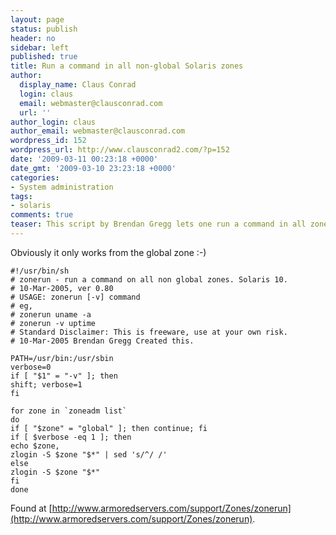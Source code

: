 ```yaml
---
layout: page
status: publish
header: no
sidebar: left
published: true
title: Run a command in all non-global Solaris zones
author:
  display_name: Claus Conrad
  login: claus
  email: webmaster@clausconrad.com
  url: ''
author_login: claus
author_email: webmaster@clausconrad.com
wordpress_id: 152
wordpress_url: http://www.clausconrad2.com/?p=152
date: '2009-03-11 00:23:18 +0000'
date_gmt: '2009-03-10 23:23:18 +0000'
categories:
- System administration
tags:
- solaris
comments: true
teaser: This script by Brendan Gregg lets one run a command in all zones (except the global zone).
---
```

Obviously it only works from the global zone :-)

```shell
#!/usr/bin/sh  
# zonerun - run a command on all non global zones. Solaris 10.  
# 10-Mar-2005, ver 0.80  
# USAGE: zonerun [-v] command  
# eg,  
# zonerun uname -a  
# zonerun -v uptime  
# Standard Disclaimer: This is freeware, use at your own risk.  
# 10-Mar-2005 Brendan Gregg Created this.

PATH=/usr/bin:/usr/sbin  
verbose=0  
if [ "$1" = "-v" ]; then  
shift; verbose=1  
fi

for zone in `zoneadm list`  
do  
if [ "$zone" = "global" ]; then continue; fi  
if [ $verbose -eq 1 ]; then  
echo $zone,  
zlogin -S $zone "$*" | sed 's/^/ /'  
else  
zlogin -S $zone "$*"  
fi  
done
```

Found at [http://www.armoredservers.com/support/Zones/zonerun](http://www.armoredservers.com/support/Zones/zonerun).
